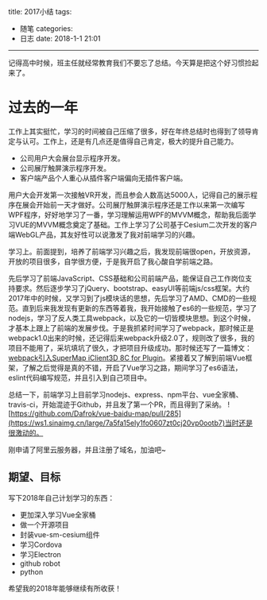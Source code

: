 title: 2017小结
tags: 
  - 随笔
categories:
  - 日志
date: 2018-1-1 21:01
---
记得高中时候，班主任就经常教育我们不要忘了总结。今天算是把这个好习惯捡起来了。

# 过去的一年

工作上其实挺忙，学习的时间被自己压缩了很多，好在年终总结时也得到了领导肯定与认可。工作上，还是有几点还是值得自己肯定，极大的提升自己能力。

- 公司用户大会展台显示程序开发。
- 公司展厅触屏演示程序开发。
- 客户端产品个人重心从插件客户端偏向无插件客户端。

用户大会开发第一次接触VR开发，而且参会人数高达5000人，记得自己的展示程序在展会开始前一天才做好。公司展厅触屏演示程序还是工作以来第一次编写WPF程序，好好地学习了一番，学习理解运用WPF的MVVM概念，帮助我后面学习VUE的MVVM概念奠定了基础。工作上学习了公司基于Cesium二次开发的客户端WebGL产品，其友好性可以说激发了我对前端学习的兴趣。

学习上。前面提到，培养了前端学习兴趣之后，我发现前端很open，开放资源，开放的项目很多，自学很方便，于是我开启了我心酸自学前端之路。

先后学习了前端JavaScript、CSS基础和公司前端产品，能保证自己工作岗位支持要求。然后逐步学习了jQuery、bootstrap、easyUI等前端js/css框架。大约2017年中的时候，又学习到了js模块话的思想，先后学习了AMD、CMD的一些规范。直到后来我发现有更新的东西等着我，我开始接触了es6的一些规范，学习了nodejs，学习了反人类工具webpack，以及它的一切皆模块思想。到这个时候，才基本上跟上了前端的发展步伐。于是我抓紧时间学习了webpack，那时候正是webpack1.0出来的时候，还记得后来webpack升级2.0了，规则改了很多，我的项目不能用了，采坑填坑了很久，才把项目升级成功。那时候还写了一篇博文：[webpack引入SuperMap iClient3D 8C for Plugin](http://blog.csdn.net/supermapsupport/article/details/56290480)。紧接着又了解到前端Vue框架，了解之后觉得是真的不错，开启了Vue学习之路，期间学习了es6语法，eslint代码编写规范，并且引入到自己项目中。

总结一下，前端学习上目前学习nodejs、express、npm平台、vue全家桶、travis-ci，开始混迹于Github，并且发了第一个PR，而且得到了采纳。
![https://github.com/Dafrok/vue-baidu-map/pull/285](https://ws1.sinaimg.cn/large/7a5fa15ely1fo0607zt0cj20vp0ootb7)当时还是很激动的。

刚申请了阿里云服务器，并且注册了域名，加油吧~

## 期望、目标

写下2018年自己计划学习的东西：

- 更加深入学习Vue全家桶
- 做一个开源项目
- 封装vue-sm-cesium组件
- 学习Cordova
- 学习Electron
- github robot
- python

希望我的2018年能够继续有所收获！
